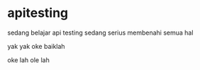# apitesting
sedang belajar api testing
sedang serius membenahi semua hal

yak yak oke baiklah


oke lah ole lah 
